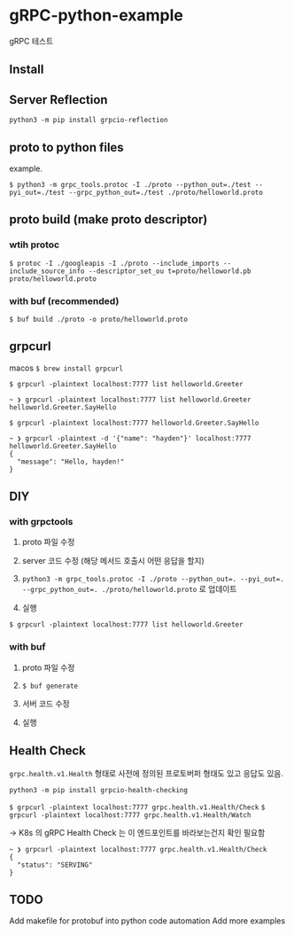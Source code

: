 # gRPC-python-example

gRPC 테스트

## Install

## Server Reflection

`python3 -m pip install grpcio-reflection`

## proto to python files

example.

`$ python3 -m grpc_tools.protoc -I ./proto --python_out=./test --pyi_out=./test --grpc_python_out=./test ./proto/helloworld.proto`

## proto build (make proto descriptor)

### wtih protoc

`$ protoc -I ./googleapis -I ./proto --include_imports --include_source_info --descriptor_set_ou
t=proto/helloworld.pb proto/helloworld.proto`

### with buf (recommended)

`$ buf build ./proto -o proto/helloworld.proto`


## grpcurl

macos
`$ brew install grpcurl`

`$ grpcurl -plaintext localhost:7777 list helloworld.Greeter`

```
~ ❯ grpcurl -plaintext localhost:7777 list helloworld.Greeter
helloworld.Greeter.SayHello
```

`$ grpcurl -plaintext localhost:7777 helloworld.Greeter.SayHello`

```
~ ❯ grpcurl -plaintext -d '{"name": "hayden"}' localhost:7777 helloworld.Greeter.SayHello
{
  "message": "Hello, hayden!"
}
```

## DIY

### with grpctools

1. proto 파일 수정

2. server 코드 수정 (해당 메서드 호출시 어떤 응답을 할지)

3. `python3 -m grpc_tools.protoc -I ./proto --python_out=. --pyi_out=. --grpc_python_out=. ./proto/helloworld.proto` 로 업데이트

4. 실행

`$ grpcurl -plaintext localhost:7777 list helloworld.Greeter`

### with buf

1. proto 파일 수정

2. `$ buf generate`

3. 서버 코드 수정

4. 실행


## Health Check

`grpc.health.v1.Health` 형태로 사전에 정의된 프로토버퍼 형태도 있고 응답도 있음.

`python3 -m pip install grpcio-health-checking`

`$ grpcurl -plaintext localhost:7777 grpc.health.v1.Health/Check`
`$ grpcurl -plaintext localhost:7777 grpc.health.v1.Health/Watch`

-> K8s 의 gRPC Health Check 는 이 엔드포인트를 바라보는건지 확인 필요함


```
~ ❯ grpcurl -plaintext localhost:7777 grpc.health.v1.Health/Check
{
  "status": "SERVING"
}
```

## TODO

Add makefile for protobuf into python code automation
Add more examples

